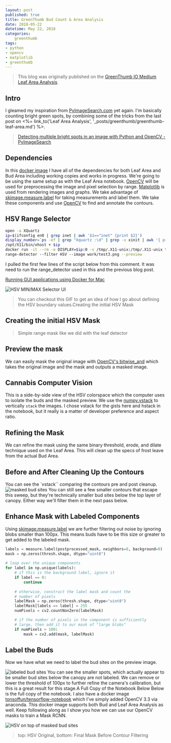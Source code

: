 ```yaml
---
layout: post
published: true
title: GreenThumb Bud Count & Area Analysis
date: 2018-05-22
datetime: May 22, 2018
categories:
    greenthumb
tags:
- python
- opencv
- matplotlib
- greenthumb
---
```

> This blog was originally published on the [GreenThumb IO Medium](https://medium.com/greenthumbio) [Leaf Area Analysis](https://medium.com/greenthumbio/cannabis-bud-area-5ef7433e6f45).
## Intro
I gleamed my inspiration from [PyImageSearch.com](https://www.pyimagesearch.com/2016/10/31/detecting-multiple-bright-spots-in-an-image-with-python-and-opencv/) yet again. I'm basically counting bright green spots, by combining some of the tricks from the last post on <%= link_to('Leaf Area Analysis', '_posts/greenthumb/greenthumb-leaf-area.md') %>.


> [Detecting multiple bright spots in an image with Python and OpenCV - PyImageSearch](https://www.pyimagesearch.com/2016/10/31/detecting-multiple-bright-spots-in-an-image-with-python-and-opencv/)


## Dependencies
In this [docker image](https://hub.docker.com/r/tonsoffun/tensorflow-notebook/) I have all of the dependencies for both Leaf Area and Bud Area including working copies and works in progress. We're going to be using the same setup as with the Leaf Area notebook. [OpenCV](https://opencv.org/) will be used for preprocessing the image and pixel selection by range. [Matplotlib](https://matplotlib.org/) is used from rendering images and graphs. We take advantage of [skimage.measure.label]() for taking measurements and label them. We take these components and use [OpenCV](https://opencv.org/) to find and annotate the contours.

## HSV Range Selector
```bash
open -a XQuartz
ip=$(ifconfig en0 | grep inet | awk '$1=="inet" {print $2}')
display_number=`ps -ef | grep "Xquartz :\d" | grep -v xinit | awk '{ print $9; }'`
/opt/X11/bin/xhost + $ip
docker run -it --rm -e DISPLAY=$ip:0 -v /tmp/.X11-unix:/tmp/.X11-unix tensorflow-notebook /bin/bash
range-detector --filter HSV --image work/test3.png --preview
```
I pulled the first few lines of the script below from this comment. It was need to run the range_detector used in this and the previous blog post.

[Running GUI applications using Docker for Mac](https://sourabhbajaj.com/blog/2017/02/07/gui-applications-docker-mac/)

![HSV MIN/MAX Selector UI](https://miro.medium.com/v2/resize:fit:4800/1*Oh0cwcXTqkSwsoWnSAvnPg.gif)
> You can checkout this GIF to get an idea of how I go about defining the HSV boundary values.Creating the initial HSV Mask

## Creating the initial HSV Mask
<script src="https://gist.github.com/TonsOfFun/f9fa0998e670db0c76d2446fc5943b9a.js"></script>
> Simple range mask like we did with the leaf detector 

## Preview the mask
We can easily mask the original image with [OpenCV's bitwise_and](https://docs.opencv.org/3.3.0/d2/de8/group__core__array.html#ga60b4d04b251ba5eb1392c34425497e14) which takes the original image and the mask and outputs a masked image.
<script src="https://gist.github.com/TonsOfFun/73d6d3272873a139b9a8c807b8602a79.js"></script>

## Cannabis Computer Vision
This is a side-by-side view of the HSV colorspace which the computer uses to isolate the buds and the masked preview. We use the [numpy.vstack](https://docs.scipy.org/doc/numpy/reference/generated/numpy.vstack.html) to vertically `stack` the images. I chose vstack for the gists here and hstack in the notebook, but it really is a matter of developer preference and aspect ratio.
<script src="https://gist.github.com/TonsOfFun/71466a09755331778c45e8b72139cf9f.js"></script>

## Refining the Mask
We can refine the mask using the same binary threshold, erode, and dilate technique used on the Leaf Area. This will clean up the specs of frost leave from the actual Bud Area.
<script src="https://gist.github.com/TonsOfFun/2bd2592db3c82bb6e211aa37e74ccbc9.js"></script>

## Before and After Cleaning Up the Contours
You can see the `vstack`` comparing the contours pre and post cleanup.
![masked bud sites](https://miro.medium.com/v2/resize:fit:720/format:webp/1*j5aAUIw4jVJBDAJa6xfJ4A.jpeg)
You can still see a few smaller contours that escape this sweep, but they're technically smaller bud sites below the top layer of canopy. Either way we'll filter them in the next pass below.

## Enhance Mask with Labeled Components
Using [skimage.measure.label](http://scikit-image.org/docs/dev/api/skimage.measure.html#skimage.measure.label) we are further filtering out noise by ignoring blobs smaller than 100px. This means buds have to be this size or greater to get added to the labeled mask.

```python
labels = measure.label(postprocessed_mask, neighbors=8, background=0)
mask = np.zeros(thresh.shape, dtype="uint8")
 
# loop over the unique components
for label in np.unique(labels):
	# if this is the background label, ignore it
	if label == 0:
		continue
 
	# otherwise, construct the label mask and count the
	# number of pixels 
	labelMask = np.zeros(thresh.shape, dtype="uint8")
	labelMask[labels == label] = 255
	numPixels = cv2.countNonZero(labelMask)

	# if the number of pixels in the component is sufficiently
	# large, then add it to our mask of "large blobs"
	if numPixels > 100:
		mask = cv2.add(mask, labelMask)
```

## Label the Buds
Now we have what we need to label the bud sites on the preview image.
<script src="https://gist.github.com/TonsOfFun/388d663dd4a1af33e1419dfedf65c5d3.js"></script>
![labeled bud sites](https://miro.medium.com/v2/resize:fit:720/format:webp/1*tlrMzrMBYCTLYVW9bFmpvQ.jpeg)
You can see the smaller spots, which actually appear to be smaller bud sites below the canopy are not labeled. We can remove or lower the threshold of 100px to further refine the camera's calibration, but this is a great result for this stage.A Full Copy of the Notebook Below
Below is the full copy of the notebook. I also have a docker image [tonsoffun/tensorflow-notebook](https://hub.docker.com/r/tonsoffun/tensorflow-notebook/) which I've simply added OpenCV 3.3 via anaconda. This docker image supports both Bud and Leaf Area Analysis as well. Keep following along as I show you how we can use our OpenCV masks to train a Mask RCNN.

<script src="https://gist.github.com/TonsOfFun/09d62185e836375d358e54cc7f38e4bf.js"></script>

![HSV on top of masked bud sites](https://miro.medium.com/v2/resize:fit:720/format:webp/1*XnISCjeCHef6koxRWiykOg.jpeg)
> top: HSV Original, bottom: Final Mask Before Contour Filtering
